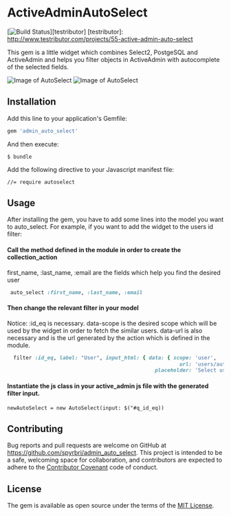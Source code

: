 # ActiveAdminAutoSelect
[![Build Status](http://www.testributor.com/projects/55-active-admin-auto-select/status?branch=master)][testributor]
[testributor]: http://www.testributor.com/projects/55-active-admin-auto-select

This gem is a little widget which combines Select2, PostgeSQL and ActiveAdmin and helps you filter objects in ActiveAdmin with autocomplete of the selected fields.

![Image of AutoSelect](http://i.imgur.com/lEJmaQC.png)
![Image of AutoSelect](http://i.imgur.com/6s0Xnco.png)

## Installation

Add this line to your application's Gemfile:

```ruby
gem 'admin_auto_select'
```

And then execute:

    $ bundle
    
Add the following directive to your Javascript manifest file:

``
//= require autoselect
``

## Usage

After installing the gem, you have to add some lines into the model you want to auto_select. 
For example, if you want to add the widget to the users id filter:

#### Call the method defined in the module in order to create the collection_action

first_name, :last_name, :email are the fields which help you find the desired user

```ruby
 auto_select :first_name, :last_name, :email
```

#### Then change the relevant filter in your model

Notice: :id_eq is necessary.
data-scope is the desired scope which will be used by the widget in order to fetch the similar users.
data-url is also necessary and is the url generated by the action which is defined in the module.

```ruby
  filter :id_eq, label: "User", input_html: { data: { scope: 'user',
                                                        url: 'users/autoselect',
                                                placeholder: 'Select user'     } }
```

#### Instantiate the js class in your active_admin js file with the generated filter input.

```
newAutoSelect = new AutoSelect(input: $("#q_id_eq))
```


## Contributing

Bug reports and pull requests are welcome on GitHub at https://github.com/spyrbri/admin_auto_select. This project is intended to be a safe, welcoming space for collaboration, and contributors are expected to adhere to the [Contributor Covenant](contributor-covenant.org) code of conduct.


## License

The gem is available as open source under the terms of the [MIT License](http://opensource.org/licenses/MIT).

